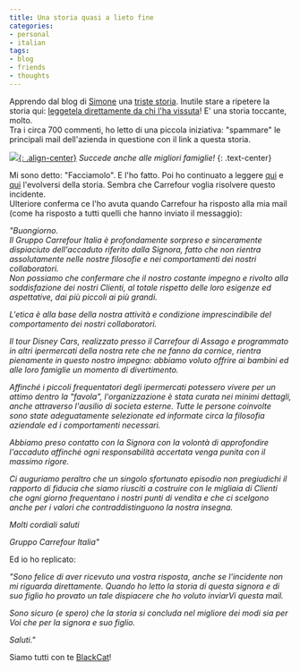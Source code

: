 ```yaml
---
title: Una storia quasi a lieto fine
categories:
- personal
- italian
tags:
- blog
- friends
- thoughts
---
```

Apprendo dal blog di [Simone](http://ubuntista.wordpress.com/
"http://ubuntista.wordpress.com/" ) una [triste
storia](http://ubuntista.wordpress.com/2008/09/17/carrefour-e-il-bimbo-di-black-cat/
"http://ubuntista.wordpress.com/2008/09/17/carrefour-e-il-bimbo-di-black-cat/" ).
Inutile stare a ripetere la storia qui: [leggetela direttamente
da chi l'ha vissuta](http://blackcat.bloggy.biz/archive/3280.html
"http://blackcat.bloggy.biz/archive/3280.html" )! E' una storia toccante,
molto.  
Tra i circa 700 commenti, ho letto di una piccola iniziativa:
"spammare" le principali mail dell'azienda in questione con il link a questa
storia.  

[![]({{site.url}}/assets/images/carrefour.jpg){: .align-center}]({{site.url}}/assets/images/carrefour.jpg)
_Succede anche alle migliori famiglie!_
{: .text-center}

Mi sono detto: "Facciamolo". E l'ho fatto. Poi ho continuato a leggere
[qui](http://blackcat.bloggy.biz/archive/3282.html
"http://blackcat.bloggy.biz/archive/3282.html" ) e
[qui](http://blackcat.bloggy.biz/archive/3287.html
"http://blackcat.bloggy.biz/archive/3287.html" ) l'evolversi della storia.
Sembra che Carrefour voglia risolvere questo incidente.  
Ulteriore conferma ce l'ho avuta quando Carrefour ha risposto alla mia mail
(come ha risposto a tutti quelli che hanno inviato il messaggio):

_"Buongiorno.  
Il Gruppo Carrefour Italia è profondamente sorpreso e sinceramente dispiaciuto
dell'accaduto riferito dalla Signora, fatto che non rientra assolutamente
nelle nostre filosofie e nei comportamenti dei nostri collaboratori.  
Non possiamo che confermare che il nostro costante impegno e rivolto alla
soddisfazione dei nostri Clienti, al totale rispetto delle loro esigenze ed
aspettative, dai più piccoli ai più grandi._  

_L'etica è alla base della nostra attività e condizione imprescindibile del
comportamento dei nostri collaboratori._

_Il tour Disney Cars, realizzato presso il Carrefour di Assago e programmato
in altri ipermercati della nostra rete che ne fanno da cornice, rientra
pienamente in questo nostro impegno: abbiamo voluto offrire ai bambini ed alle
loro famiglie un momento di divertimento._

_Affinché i piccoli frequentatori degli ipermercati potessero vivere per un
attimo dentro la "favola", l'organizzazione è stata curata nei minimi
dettagli, anche attraverso l'ausilio di societa esterne. Tutte le persone
coinvolte sono state adeguatamente selezionate ed informate circa la filosofia
aziendale ed i comportamenti necessari._

_Abbiamo preso contatto con la Signora con la volontà di approfondire
l'accaduto affinché ogni responsabilità accertata venga punita con il massimo
rigore._

_Ci auguriamo peraltro che un singolo sfortunato episodio non pregiudichi il
rapporto di fiducia che siamo riusciti a costruire con le migliaia di Clienti
che ogni giorno frequentano i nostri punti di vendita e che ci scelgono anche
per i valori che contraddistinguono la nostra insegna._

_Molti cordiali saluti_

_Gruppo Carrefour Italia"_

Ed io ho replicato:

_"Sono felice di aver ricevuto una vostra risposta, anche se l'incidente non
mi riguarda direttamente. Quando ho letto la storia di questa signora e di suo
figlio ho provato un tale dispiacere che ho voluto inviarVi questa mail._

_Sono sicuro (e spero) che la storia si concluda nel migliore dei modi sia per
Voi che per la signora e suo figlio._

_Saluti."_

Siamo tutti con te [BlackCat](http://blackcat.bloggy.biz/
"http://blackcat.bloggy.biz/" )!

